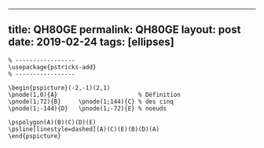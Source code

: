 ---
 title: QH80GE
 permalink: QH80GE
 layout: post
 date: 2019-02-24
 tags: [ellipses]
 ---

```latex% Dans le préambule
% -----------------
\usepackage{pstricks-add}
% -----------------

\begin{pspicture}(-2,-1)(2,1)
\pnode(1,0){A}                       % Définition
\pnode(1;72){B}     \pnode(1;144){C} % des cinq
\pnode(1;-144){D}   \pnode(1;-72){E} % noeuds

\pspolygon(A)(B)(C)(D)(E)
\psline[linestyle=dashed](A)(C)(E)(B)(D)(A)
\end{pspicture}
```